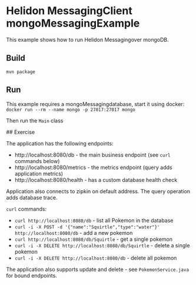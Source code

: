 # Helidon MessagingClient mongoMessagingExample

This example shows how to run Helidon Messagingover mongoDB.


## Build

```
mvn package
```

## Run

This example requires a mongoMessagingdatabase, start it using docker:
`docker run --rm --name mongo -p 27017:27017 mongo`

Then run the `Main` class
 
## Exercise

The application has the following endpoints:

- http://localhost:8080/db - the main business endpoint (see `curl` commands below)
- http://localhost:8080/metrics - the metrics endpoint (query adds application metrics)
- http://localhost:8080/health - has a custom database health check

Application also connects to zipkin on default address.
The query operation adds database trace.

`curl` commands:

- `curl http://localhost:8080/db` - list all Pokemon in the database
- `curl -i -X POST -d '{"name":"Squirtle","type":"water"}' http://localhost:8080/db` - add a new pokemon
- `curl http://localhost:8080/db/Squirtle` - get a single pokemon
- `curl -i -X DELETE http://localhost:8080/db/Squirtle` - delete a single pokemon
- `curl -i -X DELETE http://localhost:8080/db` - delete all pokemon

The application also supports update and delete - see `PokemonService.java` for bound endpoints.

